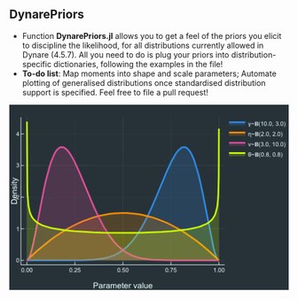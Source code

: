 

## DynarePriors

  - Function **DynarePriors.jl** allows you to get a feel of the priors you elicit to discipline the likelihood, for all distributions currently allowed in Dynare (4.5.7).  All you need to do is plug your priors into distribution-specific dictionaries, following the examples in the file! 
  - **To-do list**: Map moments into shape and scale parameters; Automate plotting of generalised distributions once standardised distribution support is specified. Feel free to file a pull request!

![Beta Distribution](Beta_Shapes.png)
 
